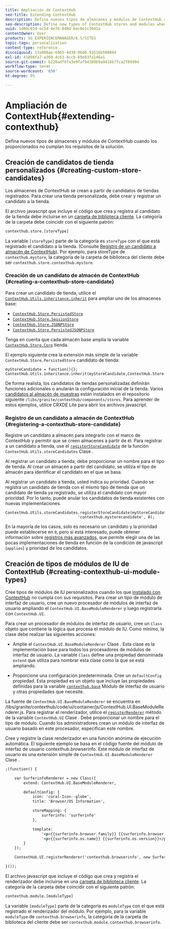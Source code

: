 ```yaml
---
title: Ampliación de ContextHub
seo-title: Extending ContextHub
description: Defina nuevos tipos de almacenes y módulos de ContextHub cuando los proporcionados no cumplan los requisitos de la solución
seo-description: Define new types of ContextHub stores and modules when the ones provided do not meet your solution requirements
uuid: 1d80c01d-ec5d-4e76-849d-bec0e1c3941a
contentOwner: User
products: SG_EXPERIENCEMANAGER/6.5/SITES
topic-tags: personalization
content-type: reference
discoiquuid: 13a908ae-6965-4438-96d0-93516b500884
exl-id: 41898fa7-a369-4c63-8ccb-69eb3fa146a1
source-git-commit: b220adf6fa3e9faf94389b9a9416b7fca2f89d9d
workflow-type: tm+mt
source-wordcount: '650'
ht-degree: 0%

---
```


# Ampliación de ContextHub{#extending-contexthub}

Defina nuevos tipos de almacenes y módulos de ContextHub cuando los proporcionados no cumplan los requisitos de la solución.

## Creación de candidatos de tienda personalizados {#creating-custom-store-candidates}

Los almacenes de ContextHub se crean a partir de candidatos de tiendas registrados. Para crear una tienda personalizada, debe crear y registrar un candidato a la tienda.

El archivo javascript que incluye el código que crea y registra al candidato de la tienda debe incluirse en un [carpeta de biblioteca cliente](/help/sites-developing/clientlibs.md#creating-client-library-folders). La categoría de la carpeta debe coincidir con el siguiente patrón:

```xml
contexthub.store.[storeType]
```

La variable `[storeType]` parte de la categoría es `storeType` con el que está registrado el candidato a la tienda. (Consulte [Registro de un candidato a almacén de ContextHub](/help/sites-developing/ch-extend.md#registering-a-contexthub-store-candidate)). Por ejemplo, para storeType de `contexthub.mystore`, la categoría de la carpeta de biblioteca del cliente debe ser `contexthub.store.contexthub.mystore`.

### Creación de un candidato de almacén de ContextHub {#creating-a-contexthub-store-candidate}

Para crear un candidato de tienda, utilice el [`ContextHub.Utils.inheritance.inherit`](/help/sites-developing/contexthub-api.md#inherit-child-parent) para ampliar uno de los almacenes base:

* [`ContextHub.Store.PersistedStore`](/help/sites-developing/contexthub-api.md#contexthub-store-persistedstore)
* [`ContextHub.Store.SessionStore`](/help/sites-developing/contexthub-api.md#contexthub-store-sessionstore)
* [`ContextHub.Store.JSONPStore`](/help/sites-developing/contexthub-api.md#contexthub-store-jsonpstore)
* [`ContextHub.Store.PersistedJSONPStore`](/help/sites-developing/contexthub-api.md#contexthub-store-persistedjsonpstore)

Tenga en cuenta que cada almacén base amplía la variable [`ContextHub.Store.Core`](/help/sites-developing/contexthub-api.md#contexthub-store-core) tienda.

El ejemplo siguiente crea la extensión más simple de la variable `ContextHub.Store.PersistedStore` candidato de tienda:

```
myStoreCandidate = function(){};
ContextHub.Utils.inheritance.inherit(myStoreCandidate,ContextHub.Store.PersistedStore);
```

De forma realista, los candidatos de tiendas personalizadas definirán funciones adicionales o anularán la configuración inicial de la tienda. Varios [candidatos al almacén de muestras](/help/sites-developing/ch-samplestores.md) están instalados en el repositorio siguiente `/libs/granite/contexthub/components/stores`. Para aprender de estos ejemplos, utilice CRXDE Lite para abrir los archivos javascript.

### Registro de un candidato a almacén de ContextHub {#registering-a-contexthub-store-candidate}

Registre un candidato a almacén para integrarlo con el marco de ContextHub y permitir que se creen almacenes a partir de él. Para registrar a un candidato a tienda, use el [`registerStoreCandidate`](/help/sites-developing/contexthub-api.md#registerstorecandidate-store-storetype-priority-applies) de la función `ContextHub.Utils.storeCandidates` Clase .

Al registrar un candidato a tienda, debe proporcionar un nombre para el tipo de tienda. Al crear un almacén a partir del candidato, se utiliza el tipo de almacén para identificar el candidato en el que se basa.

Al registrar un candidato a tienda, usted indica su prioridad. Cuando se registra un candidato de tienda con el mismo tipo de tienda que un candidato de tienda ya registrado, se utiliza el candidato con mayor prioridad. Por lo tanto, puede anular los candidatos de tienda existentes con nuevas implementaciones.

```
ContextHub.Utils.storeCandidates.registerStoreCandidate(myStoreCandidate,
                                'contexthub.mystorecandidate', 0);
```

En la mayoría de los casos, solo es necesario un candidato y la prioridad puede establecerse en `0`, pero si está interesado, puede obtener información sobre [registros más avanzados,](/help/sites-developing/contexthub-api.md#registerstorecandidate-store-storetype-priority-applies) que permite elegir una de las pocas implementaciones de tienda en función de la condición de javascript (`applies`) y prioridad de los candidatos.

## Creación de tipos de módulos de IU de ContextHub {#creating-contexthub-ui-module-types}

Cree tipos de módulos de IU personalizados cuando los que [instalado con ContextHub](/help/sites-developing/ch-samplemodules.md) no cumpla con sus requisitos. Para crear un tipo de módulo de interfaz de usuario, cree un nuevo procesador de módulos de interfaz de usuario ampliando el `ContextHub.UI.BaseModuleRenderer` y luego registrarla con `ContextHub.UI`.

Para crear un procesador de módulos de interfaz de usuario, cree un `Class` objeto que contiene la lógica que procesa el módulo de IU. Como mínimo, la clase debe realizar las siguientes acciones:

* Amplíe el `ContextHub.UI.BaseModuleRenderer` Clase . Esta clase es la implementación base para todos los procesadores de módulos de interfaz de usuario. La variable `Class` define una propiedad denominada `extend` que utiliza para nombrar esta clase como la que se está ampliando.

* Proporcione una configuración predeterminada. Cree un `defaultConfig` propiedad. Esta propiedad es un objeto que incluye las propiedades definidas para la variable [`contexthub.base`](/help/sites-developing/ch-samplemodules.md#contexthub-base-ui-module-type) Módulo de interfaz de usuario y otras propiedades que necesite.

La fuente de `ContextHub.UI.BaseModuleRenderer` se encuentra en /libs/granite/contexthub/code/ui/container/js/ContextHub.UI.BaseModuleRenderer.js.  Para registrar el renderizador, utilice el [`registerRenderer`](/help/sites-developing/contexthub-api.md#registerrenderer-moduletype-renderer-dontrender) método de la variable `ContextHub.UI` Clase . Debe proporcionar un nombre para el tipo de módulo. Cuando los administradores crean un módulo de interfaz de usuario basado en este procesador, especifican este nombre.

Cree y registre la clase renderizador en una función anónima de ejecución automática. El siguiente ejemplo se basa en el código fuente del módulo de interfaz de usuario contexthub.browserinfo. Este módulo de interfaz de usuario es una extensión simple de `ContextHub.UI.BaseModuleRenderer` Clase .

```xml
;(function() {

    var SurferinfoRenderer = new Class({
        extend: ContextHub.UI.BaseModuleRenderer,

        defaultConfig: {
            icon: 'coral-Icon--globe',
            title: 'Browser/OS Information',

            storeMapping: {
                surferinfo: 'surferinfo'
            },

            template:
                '<p>{{surferinfo.browser.family}} {{surferinfo.browser.version}}</p>' +
                '<p>{{surferinfo.os.name}} {{surferinfo.os.version}}</p>'
        }
    });

    ContextHub.UI.registerRenderer('contexthub.browserinfo', new SurferinfoRenderer());

}());
```

El archivo javascript que incluye el código que crea y registra el renderizador debe incluirse en una [carpeta de biblioteca cliente](/help/sites-developing/clientlibs.md#creating-client-library-folders). La categoría de la carpeta debe coincidir con el siguiente patrón:

```xml
contexthub.module.[moduleType]
```

La variable `[moduleType]` parte de la categoría es `moduleType` con el que está registrado el renderizador del módulo. Por ejemplo, para la variable `moduleType` de `contexthub.browserinfo`, la categoría de la carpeta de biblioteca del cliente debe ser `contexthub.module.contexthub.browserinfo`.
